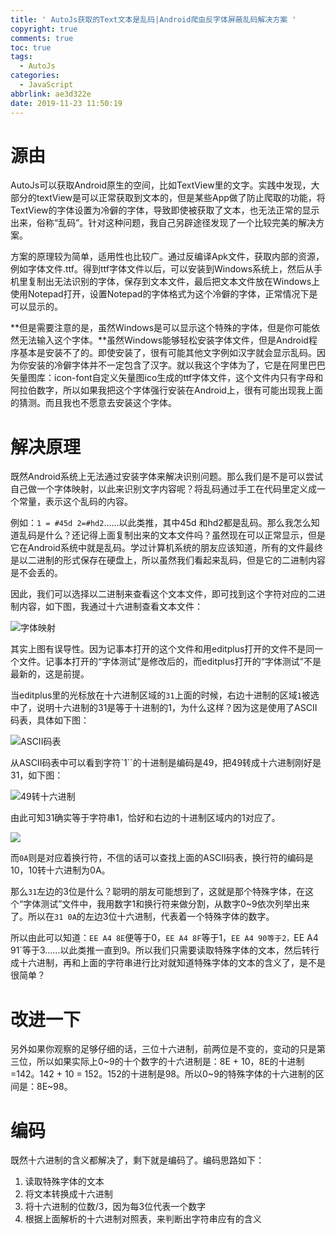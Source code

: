 ```yaml
---
title: ' AutoJs获取的Text文本是乱码|Android爬虫反字体屏蔽乱码解决方案 '
copyright: true
comments: true
toc: true
tags:
  - AutoJs
categories:
  - JavaScript
abbrlink: ae3d322e
date: 2019-11-23 11:50:19
---
```


# 源由

AutoJs可以获取Android原生的空间，比如TextView里的文字。实践中发现，大部分的textView是可以正常获取到文本的，但是某些App做了防止爬取的功能，将TextView的字体设置为冷僻的字体，导致即使被获取了文本，也无法正常的显示出来，俗称“乱码”。针对这种问题，我自己另辟途径发现了一个比较完美的解决方案。

方案的原理较为简单，适用性也比较广。通过反编译Apk文件，获取内部的资源，例如字体文件.ttf。得到ttf字体文件以后，可以安装到Windows系统上，然后从手机里复制出无法识别的字体，保存到文本文件，最后把文本文件放在Windows上使用Notepad打开，设置Notepad的字体格式为这个冷僻的字体，正常情况下是可以显示的。

**但是需要注意的是，虽然Windows是可以显示这个特殊的字体，但是你可能依然无法输入这个字体。**虽然Windows能够轻松安装字体文件，但是Android程序基本是安装不了的。即使安装了，很有可能其他文字例如汉字就会显示乱码。因为你安装的冷僻字体并不一定包含了汉字。就以我这个字体为了，它是在阿里巴巴矢量图库：icon-font自定义矢量图ico生成的ttf字体文件，这个文件内只有字母和阿拉伯数字，所以如果我把这个字体强行安装在Android上，很有可能出现我上面的猜测。而且我也不愿意去安装这个字体。

# 解决原理

既然Android系统上无法通过安装字体来解决识别问题。那么我们是不是可以尝试自己做一个字体映射，以此来识别文字内容呢？将乱码通过手工在代码里定义成一个常量，表示这个乱码的内容。

例如：`1 = #45d 2=#hd2`……以此类推，其中45d 和hd2都是乱码。那么我怎么知道乱码是什么？还记得上面复制出来的文本文件吗？虽然现在可以正常显示，但是它在Android系统中就是乱码。学过计算机系统的朋友应该知道，所有的文件最终是以二进制的形式保存在硬盘上，所以虽然我们看起来乱码，但是它的二进制内容是不会丢的。

因此，我们可以选择以二进制来查看这个文本文件，即可找到这个字符对应的二进制内容，如下图，我通过十六进制查看文本文件：

![字体映射](https://i.loli.net/2019/12/01/n3CMHP4pNvUWy9c.png)

其实上图有误导性。因为记事本打开的这个文件和用editplus打开的文件不是同一个文件。记事本打开的“字体测试”是修改后的，而editplus打开的“字体测试”不是最新的，这是前提。

当editplus里的光标放在十六进制区域的`31`上面的时候，右边十进制的区域`1`被选中了，说明十六进制的31是等于十进制的1，为什么这样？因为这是使用了ASCII码表，具体如下图：

![ASCII码表](https://i.loli.net/2019/12/02/9LQOxTYwBdhNSZD.png)

从ASCII码表中可以看到字符`1``的十进制是编码是49，把49转成十六进制刚好是31，如下图：

![49转十六进制](https://i.loli.net/2019/12/02/vCH4NLIlyQMtnW9.png)

由此可知31确实等于字符串1，恰好和右边的十进制区域内的1对应了。

![](https://i.loli.net/2019/12/02/hogLUklvIQmF9tH.png)

而`0A`则是对应着换行符，不信的话可以查找上面的ASCII码表，换行符的编码是10，10转十六进制为0A。

那么`31`左边的3位是什么？聪明的朋友可能想到了，这就是那个特殊字体，在这个“字体测试”文件中，我用数字1和换行符来做分割，从数字0~9依次列举出来了。所以在`31 0A`的左边3位十六进制，代表着一个特殊字体的数字。

所以由此可以知道：`EE A4 8E`便等于0，`EE A4 8F`等于1，`EE A4 90等于2，`EE A4 91`等于3……以此类推一直到9。所以我们只需要读取特殊字体的文本，然后转行成十六进制，再和上面的字符串进行比对就知道特殊字体的文本的含义了，是不是很简单？

# 改进一下

另外如果你观察的足够仔细的话，三位十六进制，前两位是不变的，变动的只是第三位，所以如果实际上0~9的十个数字的十六进制是：8E + 10，8E的十进制=142。142 + 10 = 152。152的十进制是98。所以0~9的特殊字体的十六进制的区间是：8E~98。

# 编码

既然十六进制的含义都解决了，剩下就是编码了。编码思路如下：

1. 读取特殊字体的文本
2. 将文本转换成十六进制
3. 将十六进制的位数/3，因为每3位代表一个数字
4. 根据上面解析的十六进制对照表，来判断出字符串应有的含义

